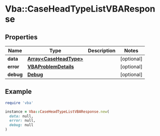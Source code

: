 # Vba::CaseHeadTypeListVBAResponse

## Properties

| Name | Type | Description | Notes |
| ---- | ---- | ----------- | ----- |
| **data** | [**Array&lt;CaseHeadType&gt;**](CaseHeadType.md) |  | [optional] |
| **error** | [**VBAProblemDetails**](VBAProblemDetails.md) |  | [optional] |
| **debug** | [**Debug**](Debug.md) |  | [optional] |

## Example

```ruby
require 'vba'

instance = Vba::CaseHeadTypeListVBAResponse.new(
  data: null,
  error: null,
  debug: null
)
```

